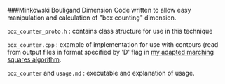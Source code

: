 ###Minkowski Bouligand Dimension 
Code written to allow easy manipulation and calculation of "box counting" dimension.

`box_counter_proto.h` : contains class structure for use in this technique

`box_counter.cpp` : example of implementation for use with contours (read from output files in format 
specified by 'D' flag in [my adapted marching squares algorithm](https://github.com/strangeup/Quantum-Chaology/blob/master/Marching%20Squares/Marching_Squares.h).

`box_counter` and `usage.md` : executable and explanation of usage.
